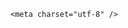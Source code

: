 <html>

<head>
    
<title>51岁女演员朱媛媛去世，她有哪些代表作？塑造过哪些深入人心的角色？_腾讯新闻</title>
<meta name="keywords" content="朱媛媛,辛柏青,送你一朵小红花,贫嘴张大民的幸福生活,梁冠华,小别离,张大民">
<meta name="description" content="辛柏青微博5月21日发讣告，全文如下：媛媛于2025年5月17 日上午11点39分，永远地离开了我们。在与癌症抗争的近五年时间里她并没有悲观消沉，依然坚定、自信地面对困难。并把对生活的热爱，用欢笑和温暖传递给身边的每一个人。她走的时候平静且从容。她用这种方式，提醒家人不要虚度每一天、每一秒！相信，她去到了她想去的...">
<meta name="author" content="腾讯网">
<meta name="copyright" content="Copyright 1998 - 2025 Tencent. All Rights Reserved">
<meta property="og:type" content="news" />

<meta property="og:title" content="51岁女演员朱媛媛去世，她有哪些代表作？塑造过哪些深入人心的角色？_腾讯新闻" />
<meta property="og:description" content="辛柏青微博5月21日发讣告，全文如下：媛媛于2025年5月17 日上午11点39分，永远地离开了我们。在与癌症抗争的近五年时间里她并没有悲观消沉，依然坚定、自信地面对困难。并把对生活的热爱，用欢笑和温暖传递给身边的每一个人。她走的时候平静且从容。她用这种方式，提醒家人不要虚度每一天、每一秒！相信，她去到了她想去的..." />
<meta property="og:url" content="https://news.qq.com/rain/a/20250521Q03SG500" />
<meta property="og:image" content="https://inews.gtimg.com/news_ls/OI424Gbv0odMu18tI8qOojcQCmhSoFfe8Z1kY1tqvxchEAA_640330/0" />
<meta property="article:author" content="" />
<meta property="article:published_time" content="2025-05-21 13:43:12" />
<meta property="category" content="" />

    <meta charset="utf-8" />
<meta http-equiv="X-UA-Compatible" content="IE=Edge" />
<meta name="viewport" content="width=device-width, initial-scale=1, shrink-to-fit=no" />
<link rel="dns-prefetch" href="mat1.gtimg.com">
<link rel="dns-prefetch" href="i.news.qq.com">
<link rel="shortcut icon" href="https://mat1.gtimg.com/qqcdn/qqindex2021/favicon.ico">
<script nomodule="true" src="https://mat1.gtimg.com/qqcdn/qqindex2021/common-static/20240515201444/core3-37-1.min.js"></script>
<script>
  try {
    if (!window.IntersectionObserver) {
      var observerScript = document.createElement('script');
      observerScript.src = "https://mat1.gtimg.com/qqcdn/qqindex2021/common-static/20241024141058/intersection-observer-polyfill.js";
      document.head.appendChild(observerScript);
    }
  } catch (error) {}
</script>

<script>
  try {
    if (!Element.prototype.scrollTo) {
      var scrollScript = document.createElement('script');
      scrollScript.src = "https://mat1.gtimg.com/qqcdn/qqindex2021/common-static/20241025153001/scroll-behavior-polyfill.js";
      document.head.appendChild(scrollScript);
    }
  } catch (error) {}
</script>
<script>
  try {
    if ('scrollRestoration' in window.history) {
      window.history.scrollRestoration = 'manual';
    }
    window.isPcClient = Boolean(window.electron) && (
      window.navigator.userAgent.indexOf('pc-client') > 0 ||
      window.navigator.userAgent.indexOf('TencentNews') > 0
    );
  } catch {}
</script>
<script>
  try {
    if (window.isPcClient) {
      var bodyStyle = document.createElement('style');
      bodyStyle.innerText = 'body{ zoom: 0.95 }';
      document.head.appendChild(bodyStyle);
    }
  } catch {}
</script>
<script>
  window.DATA = {"enableDiffusion":1,"self_declare":{"declare":"个人观点，仅供参考"},"already_answer":false,"all_long_pic":1,"disableDeclare":1,"content":null,"intro":"","isSensitive":0,"remarks":"","ai_switch":true,"categoryrray":{"category_id":"39","sub_category_id":"779"},"emojiRelatedSwitch":1,"emojiSwitch":1,"iNewsRecommendLevel":1,"is_deleted":0,"questionInfo":{"longtitle":"51岁女演员朱媛媛去世，她有哪些代表作？塑造过哪些经典角色？","question_short_title":"51岁女演员朱媛媛去世，她有哪些代表作？塑造过哪些深入人心的角色？","relate_extend_infos":[{"title":"演员辛柏青发讣告，妻子朱媛媛去世","url":"https://view.inews.qq.com/a/20250521A03QR600","abstract":"辛柏青微博5月21日发讣告，全文如下：媛媛于2025年5月17 日上午11点39分，永远地离开了我们。在与癌症抗争的近五年时间里她并没有悲观消沉，依然坚定、自信地面对困难。并把对生活的热爱，用欢笑和温暖传递给身边的每一个人。她走的时候平静且从容。她用这种方式，提醒家人不要虚度每一天、每一秒！相信，她去到了她想去的...","articletype":"0","id":"20250521A03QR600","longtitle":"演员辛柏青发讣告，妻子朱媛媛去世","picShowType":"90092","thumbnails_qqnews":["https://inews.gtimg.com/news_ls/OdtIiEvGnQkc11olrFZCPxKHI-qAW-z1ZPbUpjyvDWNkAAA_294195/0"]}],"thumbnails_qqnews":["https://inews.gtimg.com/om_ls/OS0QAreCkQsaZTdopjvdbUxaEny5C_OJJ2FuOlJH4_n70AA_294195/0"],"title":"51岁女演员朱媛媛去世，她有哪些代表作？塑造过哪些深入人心的角色？","url":"http://view.inews.qq.com/a/20250521Q03SG500","abstract":"","id":"20250521Q03SG500"},"shareCount":1,"content_words_num":30,"copyright_wording_share":"免责声明","shareImg":"https://inews.gtimg.com/om_ls/OS0QAreCkQsaZTdopjvdbUxaEny5C_OJJ2FuOlJH4_n70AA_870492/0","news_update_time":1747810878,"safe_cntl":{"emoticon_comment_mode":0,"close_all_emoticon_comment":0,"close_all_favorite":0,"close_all_rel":0,"close_relate_thing":0,"close_all_ad":0,"close_comment_dislike":0,"close_global_news_sis":0,"close_share_pull":0},"time":"2025-05-21 11:11:01","title":"51岁女演员朱媛媛去世，她有哪些代表作？塑造过哪些深入人心的角色？","url":"https://view.inews.qq.com/a/20250521Q03SG500","answer_num":6,"closeCommentBanner":0,"forbidCommentUpDown":0,"atype":232,"card":{"liveInfo":{},"chlid":"22983986","vip_type":"30012","vip_icon":"http://inews.gtimg.com/newsapp_ls/0/14876051701/0","vip_type_new":"30012","desc":"腾讯新闻问答课代表，结合当下热点新闻和网友热议，发现好问题，期待好回答。","msgEntry":1,"uin":"ecbe89d289b6198c7996f16538ebc224f9","vip_place":"left","suid":"8QMc339d5IQeuTzY5QN3","chlname":"问答课代表","icon":"https://inews.gtimg.com/om_ls/OPBO91JgEbYG-O62jC2hCRA_yoydsA8oEANb87pxgNxKgAA_200200/0","update_frequency":"1970-01-01 08:00:00","vip_desc":"腾讯新闻问答课代表官方账号","vip_icon_night":"http://inews.gtimg.com/newsapp_ls/0/14876052067/0","cpLevel":2},"news_app_recommend_status":4,"shareDesc":"腾讯新闻","FadCid":"","abstract":"","id":"20250521Q03SG500","surl":"https://view.inews.qq.com/a/20250521Q03SG500","adInfo":{"openAds":1,"openAdsComment":1,"openAdsPhotos":1,"openAdsText":1,"openRelatedNewsAd":1},"article_category":"39","copyright_share":"本文来自腾讯新闻客户端创作者，不代表腾讯新闻的观点和立场。","extra_property":{"FeedbackDetailDisableInsert":0,"zanSkinType":""},"ret":0,"attribute":{},"channelEntryJumpType":1,"final_declare":["个人观点，仅供参考"],"likeInfo":0,"question_id":"","relate_extend_infos":{"abstract":"辛柏青微博5月21日发讣告，全文如下：媛媛于2025年5月17 日上午11点39分，永远地离开了我们。在与癌症抗争的近五年时间里她并没有悲观消沉，依然坚定、自信地面对困难。并把对生活的热爱，用欢笑和温暖传递给身边的每一个人。她走的时候平静且从容。她用这种方式，提醒家人不要虚度每一天、每一秒！相信，她去到了她想去的...","id":"20250521A03QR600","imgURL":"https://inews.gtimg.com/news_ls/OdtIiEvGnQkc11olrFZCPxKHI-qAW-z1ZPbUpjyvDWNkAAA_640330/0","imgURLSmall":"https://inews.gtimg.com/news_ls/OdtIiEvGnQkc11olrFZCPxKHI-qAW-z1ZPbUpjyvDWNkAAA_150120/0","longTitle":"演员辛柏青发讣告，妻子朱媛媛去世","title":"演员辛柏青发讣告，妻子朱媛媛去世","url":"http://view.inews.qq.com/a/20250521A03QR600"},"commentid":"","detail_entry":{"is_orignal":1,"orignal_entry":1},"cms_id":"20250521Q03SG500","articleId":"20250521Q03TND00","article_type":232,"tags":"","desc":"辛柏青微博5月21日发讣告，全文如下：媛媛于2025年5月17 日上午11点39分，永远地离开了我们。在与癌症抗争的近五年时间里她并没有悲观消沉，依然坚定、自信地面对困难。并把对生活的热爱，用欢笑和温暖传递给身边的每一个人。她走的时候平静且从容。她用这种方式，提醒家人不要虚度每一天、每一秒！相信，她去到了她想去的...","videoArr":[]};
</script>
<script>
  window.channelInfo = {"channelConfig":{"channelNav":[{"_auto_id":"1","active_alien_img":"","alien_img":"","channel_id":"news_news_home","is_local":"0","link":"https://www.qq.com","name_cn":"首页","name_en":"home"},{"_auto_id":"2","active_alien_img":"","alien_img":"","channel_id":"news_news_top","is_local":"0","link":"","name_cn":"要闻","name_en":"news"},{"_auto_id":"4","active_alien_img":"","alien_img":"","channel_id":"news_news_bj","is_local":"1","link":"","name_cn":"北京","name_en":"bj"},{"_auto_id":"5","active_alien_img":"","alien_img":"","channel_id":"news_news_finance","is_local":"0","link":"","name_cn":"财经","name_en":"finance"},{"_auto_id":"6","active_alien_img":"","alien_img":"","channel_id":"news_news_tech","is_local":"0","link":"","name_cn":"科技","name_en":"tech"},{"_auto_id":"7","active_alien_img":"","alien_img":"","channel_id":"tv","is_local":"0","link":"https://v.qq.com/channel/tv/?ptag=qqnews","name_cn":"电视剧","name_en":"tv"},{"_auto_id":"8","active_alien_img":"","alien_img":"","channel_id":"news_news_qa","is_local":"0","link":"","name_cn":"热问","name_en":"qa"},{"_auto_id":"9","active_alien_img":"","alien_img":"","channel_id":"news_news_ent","is_local":"0","link":"","name_cn":"娱乐","name_en":"ent"},{"_auto_id":"10","active_alien_img":"","alien_img":"","channel_id":"variety","is_local":"0","link":"https://v.qq.com/channel/variety/?ptag=qqnews","name_cn":"综艺","name_en":"variety"},{"_auto_id":"11","active_alien_img":"","alien_img":"","channel_id":"news_news_sports","is_local":"0","link":"","name_cn":"体育","name_en":"sports"},{"_auto_id":"13","active_alien_img":"","alien_img":"","channel_id":"news_news_nba","is_local":"0","link":"","name_cn":"NBA","name_en":"nba"},{"_auto_id":"14","active_alien_img":"","alien_img":"","channel_id":"news_news_world","is_local":"0","link":"","name_cn":"国际","name_en":"world"},{"_auto_id":"15","active_alien_img":"","alien_img":"","channel_id":"news_news_mil","is_local":"0","link":"","name_cn":"军事","name_en":"milite"},{"_auto_id":"16","active_alien_img":"","alien_img":"","channel_id":"news_news_auto","is_local":"0","link":"","name_cn":"汽车","name_en":"auto"},{"_auto_id":"17","active_alien_img":"","alien_img":"","channel_id":"news_news_house","is_local":"0","link":"","name_cn":"房产","name_en":"house"},{"_auto_id":"18","active_alien_img":"","alien_img":"","channel_id":"news_news_edu","is_local":"0","link":"","name_cn":"教育","name_en":"edu"},{"_auto_id":"19","active_alien_img":"","alien_img":"","channel_id":"news_news_antip","is_local":"0","link":"","name_cn":"健康","name_en":"health"},{"_auto_id":"20","active_alien_img":"","alien_img":"","channel_id":"news_news_video","is_local":"0","link":"","name_cn":"视频","name_en":"video"},{"_auto_id":"21","active_alien_img":"","alien_img":"","channel_id":"news_news_game","is_local":"0","link":"","name_cn":"游戏","name_en":"games"},{"_auto_id":"22","active_alien_img":"","alien_img":"","channel_id":"news_news_nchupin","is_local":"0","link":"","name_cn":"眼界","name_en":"chupin"},{"_auto_id":"24","active_alien_img":"","alien_img":"","channel_id":"news_news_football","is_local":"0","link":"","name_cn":"足球","name_en":"football"},{"_auto_id":"25","active_alien_img":"","alien_img":"","channel_id":"news_news_kepu","is_local":"0","link":"","name_cn":"科学","name_en":"kepu"},{"_auto_id":"26","active_alien_img":"","alien_img":"","channel_id":"news_news_digi","is_local":"0","link":"","name_cn":"数码","name_en":"digi"},{"_auto_id":"28","active_alien_img":"","alien_img":"","channel_id":"ymzx","is_local":"0","link":"https://gamer.qq.com/v2/cloudgame/game/96897?ichannel=txxwpc0Ftxxwpc1","name_cn":"元梦之星","name_en":"news_news_ymzx"},{"_auto_id":"31","active_alien_img":"","alien_img":"","channel_id":"movie","is_local":"0","link":"https://v.qq.com/channel/movie/?ptag=qqnews","name_cn":"电影","name_en":"movie"},{"_auto_id":"32","active_alien_img":"","alien_img":"","channel_id":"news_news_esport","is_local":"0","link":"","name_cn":"电竞","name_en":"esport"},{"_auto_id":"34","active_alien_img":"","alien_img":"","channel_id":"news_news_history","is_local":"0","link":"","name_cn":"历史","name_en":"history"},{"_auto_id":"35","active_alien_img":"","alien_img":"","channel_id":"news_news_baby","is_local":"0","link":"","name_cn":"育儿","name_en":"baby"},{"_auto_id":"36","active_alien_img":"","alien_img":"","channel_id":"hbjy","is_local":"0","link":"https://gp.qq.com/act/a20250421mnqlx/news.shtml","name_cn":"和平精英","name_en":"news_news_hbjy"},{"_auto_id":"37","active_alien_img":"","alien_img":"","channel_id":"cloud_gamer","is_local":"0","link":"https://gamer.qq.com/?ichannel=txxwpc0Ftxxwpc1","name_cn":"云游戏","name_en":"cloud_gamer"},{"_auto_id":"38","active_alien_img":"","alien_img":"","channel_id":"news_news_lic","is_local":"0","link":"","name_cn":"理财","name_en":"finance_licai"},{"_auto_id":"39","active_alien_img":"","alien_img":"","channel_id":"news_news_istock","is_local":"0","link":"","name_cn":"股票","name_en":"finance_stock"},{"_auto_id":"40","active_alien_img":"","alien_img":"","channel_id":"ren_min_shi_pin","is_local":"0","link":"https://news.qq.com/omn/author/8QMd3Hld74cbujbY?tab=om_video","name_cn":"人民视频","name_en":"ren_min_shi_pin"},{"_auto_id":"41","active_alien_img":"","alien_img":"","channel_id":"news_news_weather","is_local":"0","link":"https://tianqi.qq.com/index.htm","name_cn":"天气","name_en":"weather"}]}};
</script>
<script>
  window.articleConfig = {"rightConfig":[{"_auto_id":"1","category_key":"default","modules":"{\"moduleList\":[{\"title\":\"精选视频\",\"id\":\"video_album\",\"videoType\":\"tag\",\"videoId\":\"aUepxrtchGM=\"},{\"title\":\"下载条\",\"id\":\"download_banner\",\"isSticky\":1},{\"title\":\"热点榜\",\"id\":\"hot_rank_list\",\"isSticky\":1},{\"title\":\"广告推广\",\"id\":\"ssp_ad_module\",\"category\":\"ad_ssp\",\"loid\":\"109\",\"isSticky\":1}]}"}],"tonglanAdConfig":[],"bottomConfig":[],"videoAdConfig":[],"rightGameConfig":[]};
</script>
<script src="https://mat1.gtimg.com/www/js/emonitor/custom_ed041a23.js" charset="utf-8"></script>
<script>
  try {
    window.emonitorIns = emonitor.create({
      name: 'newsqq_quesionArticle',
      atta: {
        name: 'newsqq',
      },
      mode: '007',
    });
  } catch (err) {
    console.warn(err);
  }
</script>
<link href="https://mat1.gtimg.com/qqcdn/qqindex2021/common-static/hel/qqnews-pc-dc_20250515055953/static/css/qa.css" rel="stylesheet">

<script>window.__HEL_PRESET_META__={"qqnews-pc-components":{"app":{"id":1366,"name":"qqnews-pc-components","app_group_name":"qqnews-pc-components","proj_ver":{"map":{},"utime":0},"online_version":"qqnews-pc-components_20250515055747","build_version":"qqnews-pc-components_20250520070753","update_at":"2025-05-20T11:08:42.000Z","desc":"set by [init], from container [formal.pc.dc.sz101007] worker [0]"},"version":{"sub_app_name":"qqnews-pc-components","sub_app_version":"qqnews-pc-components_20250520070753","src_map":{"webDirPath":"https://mat1.gtimg.com/qqcdn/qqindex2021/common-static/hel/qqnews-pc-components_20250520070753","htmlIndexSrc":"https://mat1.gtimg.com/qqcdn/qqindex2021/common-static/hel/qqnews-pc-components_20250520070753/index.html","extractMode":"all","iframeSrc":"","chunkCssSrcList":["https://mat1.gtimg.com/qqcdn/qqindex2021/common-static/hel/qqnews-pc-components_20250520070753/static/css/index.css"],"chunkJsSrcList":["https://mat1.gtimg.com/qqcdn/qqindex2021/common-static/hel/qqnews-pc-components_20250520070753/static/js/index.js"],"staticCssSrcList":[],"staticJsSrcList":["https://mat1.gtimg.com/qqcdn/qqindex2021/static/20231212123233/react.production.min.js","https://mat1.gtimg.com/qqcdn/qqindex2021/static/20231212123233/react-dom.production.min.js","https://mat1.gtimg.com/qqcdn/qqindex2021/common-static/hel/hel-base-v16.js"],"relativeCssSrcList":[],"relativeJsSrcList":[],"privCssSrcList":[],"srvModSrcList":[],"srvModSrcIndex":"","headAssetList":[{"tag":"staticScript","append":false,"attrs":{"src":"https://mat1.gtimg.com/qqcdn/qqindex2021/static/20231212123233/react.production.min.js"}},{"tag":"staticScript","append":false,"attrs":{"src":"https://mat1.gtimg.com/qqcdn/qqindex2021/static/20231212123233/react-dom.production.min.js"}},{"tag":"staticScript","append":false,"attrs":{"src":"https://mat1.gtimg.com/qqcdn/qqindex2021/common-static/hel/hel-base-v16.js"}},{"tag":"script","append":true,"attrs":{"src":"https://mat1.gtimg.com/qqcdn/qqindex2021/common-static/hel/qqnews-pc-components_20250520070753/static/js/index.js","defer":""}},{"tag":"link","append":true,"attrs":{"href":"https://mat1.gtimg.com/qqcdn/qqindex2021/common-static/hel/qqnews-pc-components_20250520070753/static/css/index.css","rel":"stylesheet"}}],"bodyAssetList":[]},"update_at":"2025-05-20T11:08:42.000Z","create_at":"2025-05-20T11:08:42.000Z","_worker_id":"0","_is_backup":true}}}</script>
<script>window.__VIEW_PATH__="question.ejs";</script>
</head>

<body id="dc-question-body">
  <div id="root"></div>
    <iframe style="display: none;" src="https://i.news.qq.com/web_backend/getWebPacUid"></iframe>
<script src="https://mat1.gtimg.com/qqcdn/qqindex2021/common-static/20240805160928/react.production.min.js"></script>
<script src="https://mat1.gtimg.com/qqcdn/qqindex2021/common-static/20240805160928/react-dom.production.min.js"></script>
<script src="https://mat1.gtimg.com/qqcdn/qqindex2021/common-static/20241018171503/universal-report.min.js"></script>
<script defer type="text/javascript" src="https://mat1.gtimg.com/qqcdn/qqindex2021/libs/barrier/aria.js?appid=9327b8b06379d9d1728bbfbe2025ef9c" charset="utf-8"></script>
<script defer src="https://t.captcha.qq.com/TCaptcha.js"></script>
<script>document.cookie="hel_err=;path=/;";</script>
<script src="https://mat1.gtimg.com/qqcdn/qqindex2021/common-static/hel/hel-base-v16.js"></script>
<script src="https://mat1.gtimg.com/qqcdn/qqindex2021/common-static/hel/qqnews-pc-hel-entry_20250117174052/static/js/index.js"></script>
<link rel="preload" href="https://mat1.gtimg.com/qqcdn/qqindex2021/common-static/hel/qqnews-pc-dc_20250515055953/static/js/qa.js" as="script">
<link rel="preload" href="https://mat1.gtimg.com/qqcdn/qqindex2021/common-static/hel/qqnews-pc-components_20250520070753/static/js/index.js" as="script">
<script>window.loadProject("https://mat1.gtimg.com/qqcdn/qqindex2021/common-static/hel/qqnews-pc-dc_20250515055953/static/js/qa.js");</script>
<iframe id="videoFrame" style="display: none;" src="https://video.qq.com/cookie/sync_qqnews.html"></iframe>
</body>

</html>
